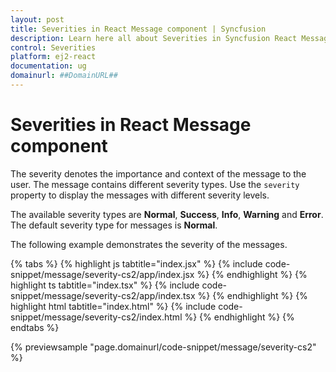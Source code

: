 ```yaml
---
layout: post
title: Severities in React Message component | Syncfusion
description: Learn here all about Severities in Syncfusion React Message component of Syncfusion Essential JS 2 and more.
control: Severities 
platform: ej2-react
documentation: ug
domainurl: ##DomainURL##
---
```


# Severities in React Message component

The severity denotes the importance and context of the message to the user. The message contains different severity types. Use the `severity` property to display the messages with different severity levels.

The available severity types are **Normal**, **Success**, **Info**, **Warning** and **Error**. The default severity type for messages is **Normal**.

The following example demonstrates the severity of the messages.

{% tabs %}
{% highlight js tabtitle="index.jsx" %}
{% include code-snippet/message/severity-cs2/app/index.jsx %}
{% endhighlight %}
{% highlight ts tabtitle="index.tsx" %}
{% include code-snippet/message/severity-cs2/app/index.tsx %}
{% endhighlight %}
{% highlight html tabtitle="index.html" %}
{% include code-snippet/message/severity-cs2/index.html %}
{% endhighlight %}
{% endtabs %}
        
{% previewsample "page.domainurl/code-snippet/message/severity-cs2" %}
